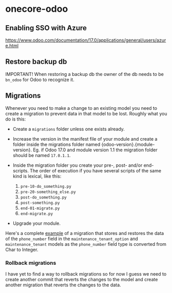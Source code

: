 # onecore-odoo

## Enabling SSO with Azure

https://www.odoo.com/documentation/17.0/applications/general/users/azure.html

## Restore backup db
IMPORTANT! When restoring a backup db the owner of the db needs to be `bn_odoo` for Odoo to recognize it. 

## Migrations
Whenever you need to make a change to an existing model you need to create a migration to prevent data in that model to be lost. Roughly what you do is this:

- Create a `migrations` folder unless one exists already.
  
- Increase the version in the manifest file of your module and create a folder inside the migrations folder named {odoo-version}.{module-version}. Eg. if Odoo 17.0 and module version 1.1 the migration folder should be named `17.0.1.1`.
  
- Inside the migration folder you create your pre-, post- and/or end-scripts. The order of execution if you have several scripts of the same kind is lexical, like this:
  1. `pre-10-do_something.py`
  2. `pre-20-something_else.py`
  3. `post-do_something.py`
  4. `post-something.py`
  5. `end-01-migrate.py`
  6. `end-migrate.py`

- Upgrade your module.

Here's a complete [example](https://github.com/Bostads-AB-Mimer/onecore-odoo/tree/johanneskarlsson/mim-99-testa-migration-manager) of a migration that stores and restores the data of the `phone_number` field in the `maintenance_tenant_option` and `maintenance_tenant` models as the `phone_number` field type is converted from Char to Integer. 

### Rollback migrations
I have yet to find a way to rollback migrations so for now I guess we need to create another commit that reverts the changes to the model and create another migration that reverts the changes to the data. 
